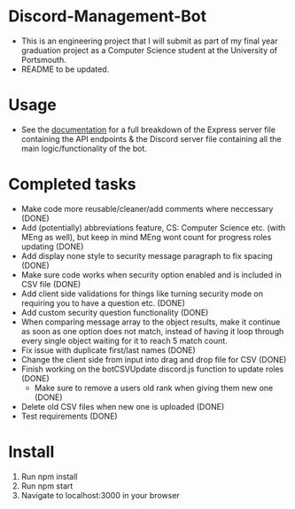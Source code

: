 # Discord-Management-Bot

- This is an engineering project that I will submit as part of my final year graduation project as a Computer Science student at the University of Portsmouth.
- README to be updated.

# Usage

- See the [documentation](https://github.com/ak292/discord-management-bot/blob/main/DOCUMENTATION.md) for a full breakdown of the Express server file containing the API endpoints & the Discord server file containing all the main logic/functionality of the bot.

# Completed tasks

- Make code more reusable/cleaner/add comments where neccessary (DONE)
- Add (potentially) abbreviations feature, CS: Computer Science etc. (with MEng as well), but keep in mind MEng wont count for progress roles updating (DONE)
- Add display none style to security message paragraph to fix spacing (DONE)
- Make sure code works when security option enabled and is included in CSV file (DONE)
- Add client side validations for things like turning security mode on requiring you to have a question etc. (DONE)
- Add custom security question functionality (DONE)
- When comparing message array to the object results, make it continue as soon as one option does not match, instead of having it loop through every single object waiting for it to reach 5 match count.
- Fix issue with duplicate first/last names (DONE)
- Change the client side from input into drag and drop file for CSV (DONE)
- Finish working on the botCSVUpdate discord.js function to update roles (DONE)
  - Make sure to remove a users old rank when giving them new one (DONE)
- Delete old CSV files when new one is uploaded (DONE)
- Test requirements (DONE)

# Install

1. Run npm install
2. Run npm start
3. Navigate to localhost:3000 in your browser
